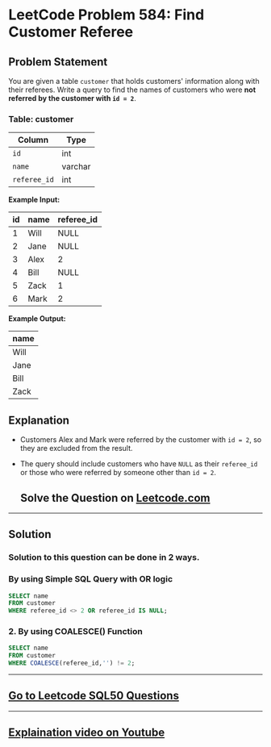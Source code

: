 # LeetCode Problem 584: Find Customer Referee

## Problem Statement
You are given a table `customer` that holds customers' information along with their referees. Write a query to find the names of customers who were **not referred by the customer with `id = 2`**.

### Table: customer

| Column      | Type    |
|-------------|---------|
| `id`        | int     |
| `name`      | varchar |
| `referee_id`| int     |

**Example Input:**

| id | name  | referee_id |
|----|-------|------------|
| 1  | Will  | NULL       |
| 2  | Jane  | NULL       |
| 3  | Alex  | 2          |
| 4  | Bill  | NULL       |
| 5  | Zack  | 1          |
| 6  | Mark  | 2          |

**Example Output:**

| name  |
|-------|
| Will  |
| Jane  |
| Bill  |
| Zack  |

## Explanation
- Customers Alex and Mark were referred by the customer with `id = 2`, so they are excluded from the result.
- The query should include customers who have `NULL` as their `referee_id` or those who were referred by someone other than `id = 2`.

  ## Solve the Question on [Leetcode.com](https://leetcode.com/problems/find-customer-referee/?envType=study-plan-v2&envId=top-sql-50)

---

## Solution

### Solution to this question can be done in 2 ways.

### By using Simple SQL Query with OR logic
```sql
SELECT name
FROM customer
WHERE referee_id <> 2 OR referee_id IS NULL;
```

### 2. By using COALESCE() Function
```sql
SELECT name
FROM customer
WHERE COALESCE(referee_id,'') != 2;
```
---

## [Go to Leetcode SQL50 Questions](https://github.com/codelytix20/LeetCode-SQL50)
---
## [Explaination video on Youtube](https://youtu.be/7nxWGwDCdVU)

